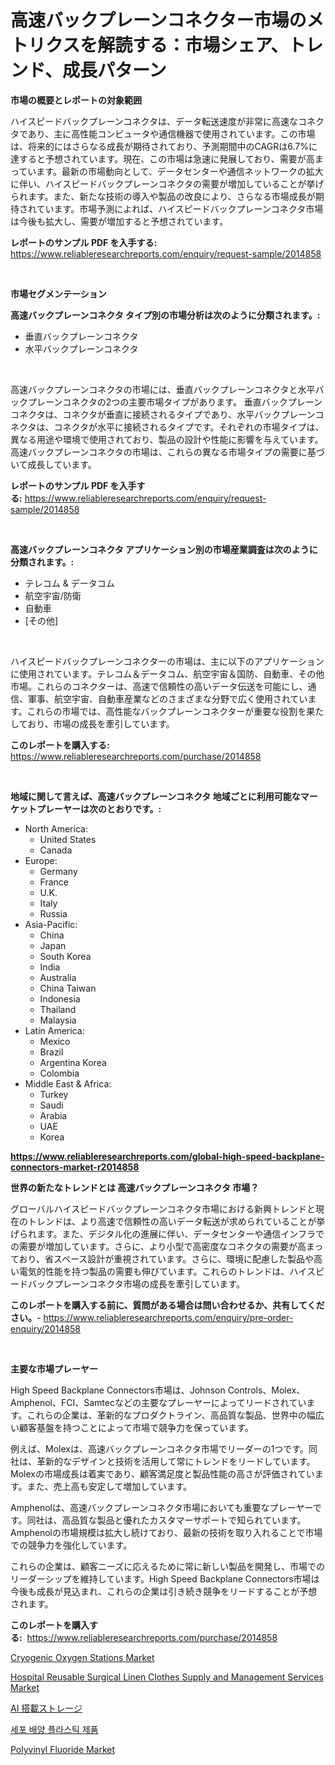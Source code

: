 <p><h1>高速バックプレーンコネクター市場のメトリクスを解読する：市場シェア、トレンド、成長パターン</h1></p><p><strong>市場の概要とレポートの対象範囲</strong></p>
<p><p>ハイスピードバックプレーンコネクタは、データ転送速度が非常に高速なコネクタであり、主に高性能コンピュータや通信機器で使用されています。この市場は、将来的にはさらなる成長が期待されており、予測期間中のCAGRは6.7%に達すると予想されています。現在、この市場は急速に発展しており、需要が高まっています。最新の市場動向として、データセンターや通信ネットワークの拡大に伴い、ハイスピードバックプレーンコネクタの需要が増加していることが挙げられます。また、新たな技術の導入や製品の改良により、さらなる市場成長が期待されています。市場予測によれば、ハイスピードバックプレーンコネクタ市場は今後も拡大し、需要が増加すると予想されています。</p></p>
<p><strong>レポートのサンプル PDF を入手する:</strong> <a href="https://www.reliableresearchreports.com/enquiry/request-sample/2014858">https://www.reliableresearchreports.com/enquiry/request-sample/2014858</a></p>
<p>&nbsp;</p>
<p><strong>市場セグメンテーション</strong></p>
<p><strong>高速バックプレーンコネクタ タイプ別の市場分析は次のように分類されます。:</strong></p>
<p><ul><li>垂直バックプレーンコネクタ</li><li>水平バックプレーンコネクタ</li></ul></p>
<p>&nbsp;</p>
<p><p>高速バックプレーンコネクタの市場には、垂直バックプレーンコネクタと水平バックプレーンコネクタの2つの主要市場タイプがあります。 垂直バックプレーンコネクタは、コネクタが垂直に接続されるタイプであり、水平バックプレーンコネクタは、コネクタが水平に接続されるタイプです。それぞれの市場タイプは、異なる用途や環境で使用されており、製品の設計や性能に影響を与えています。 高速バックプレーンコネクタの市場は、これらの異なる市場タイプの需要に基づいて成長しています。</p></p>
<p><strong>レポートのサンプル PDF を入手する:</strong>&nbsp;<a href="https://www.reliableresearchreports.com/enquiry/request-sample/2014858">https://www.reliableresearchreports.com/enquiry/request-sample/2014858</a></p>
<p>&nbsp;</p>
<p><strong> 高速バックプレーンコネクタ アプリケーション別の市場産業調査は次のように分類されます。:</strong></p>
<p><ul><li>テレコム & データコム</li><li>航空宇宙/防衛</li><li>自動車</li><li>[その他]</li></ul></p>
<p>&nbsp;</p>
<p><p>ハイスピードバックプレーンコネクターの市場は、主に以下のアプリケーションに使用されています。テレコム＆データコム、航空宇宙＆国防、自動車、その他市場。これらのコネクターは、高速で信頼性の高いデータ伝送を可能にし、通信、軍事、航空宇宙、自動車産業などのさまざまな分野で広く使用されています。これらの市場では、高性能なバックプレーンコネクターが重要な役割を果たしており、市場の成長を牽引しています。</p></p>
<p><strong>このレポートを購入する:</strong>&nbsp; <a href="https://www.reliableresearchreports.com/purchase/2014858">https://www.reliableresearchreports.com/purchase/2014858</a></p>
<p>&nbsp;</p>
<p><strong>地域に関して言えば、高速バックプレーンコネクタ 地域ごとに利用可能なマーケットプレーヤーは次のとおりです。:</strong></p>
<p><ul>
    <li>
        North America:
        <ul>
            <li>United States</li>
            <li>Canada</li>
        </ul>
    </li>
    <li>
        Europe:
        <ul>
            <li>Germany</li>
            <li>France</li>
            <li>U.K.</li>
            <li>Italy</li>
            <li>Russia</li>
        </ul>
    </li>
    <li>
        Asia-Pacific:
        <ul>
            <li>China</li>
            <li>Japan</li>
            <li>South Korea</li>
            <li>India</li>
            <li>Australia</li>
            <li>China Taiwan</li>
            <li>Indonesia</li>
            <li>Thailand</li>
            <li>Malaysia</li>
        </ul>
    </li>
    <li>
        Latin America:
        <ul>
            <li>Mexico</li>
            <li>Brazil</li>
            <li>Argentina Korea</li>
            <li>Colombia</li>
        </ul>
    </li>
    <li>
        Middle East & Africa:
        <ul>
            <li>Turkey</li>
            <li>Saudi</li>
            <li>Arabia</li>
            <li>UAE</li>
            <li>Korea</li>
        </ul>
    </li>
    </ul></p>
<p><strong><a href="https://www.reliableresearchreports.com/global-high-speed-backplane-connectors-market-r2014858">https://www.reliableresearchreports.com/global-high-speed-backplane-connectors-market-r2014858</a></strong>&nbsp;</p>
<p><strong>世界の新たなトレンドとは 高速バックプレーンコネクタ 市場？</strong></p>
<p><p>グローバルハイスピードバックプレーンコネクタ市場における新興トレンドと現在のトレンドは、より高速で信頼性の高いデータ転送が求められていることが挙げられます。また、デジタル化の進展に伴い、データセンターや通信インフラでの需要が増加しています。さらに、より小型で高密度なコネクタの需要が高まっており、省スペース設計が重視されています。さらに、環境に配慮した製品や高い電気的性能を持つ製品の需要も伸びています。これらのトレンドは、ハイスピードバックプレーンコネクタ市場の成長を牽引しています。</p></p>
<p><strong>このレポートを購入する前に、質問がある場合は問い合わせるか、共有してください。</strong>- <a href="https://www.reliableresearchreports.com/enquiry/pre-order-enquiry/2014858">https://www.reliableresearchreports.com/enquiry/pre-order-enquiry/2014858</a></p>
<p>&nbsp;</p>
<p><strong>主要な市場プレーヤー</strong></p>
<p><p>High Speed Backplane Connectors市場は、Johnson Controls、Molex、Amphenol、FCI、Samtecなどの主要なプレーヤーによってリードされています。これらの企業は、革新的なプロダクトライン、高品質な製品、世界中の幅広い顧客基盤を持つことによって市場で競争力を保っています。</p><p>例えば、Molexは、高速バックプレーンコネクタ市場でリーダーの1つです。同社は、革新的なデザインと技術を活用して常にトレンドをリードしています。Molexの市場成長は着実であり、顧客満足度と製品性能の高さが評価されています。また、売上高も安定して増加しています。</p><p>Amphenolは、高速バックプレーンコネクタ市場においても重要なプレーヤーです。同社は、高品質な製品と優れたカスタマーサポートで知られています。Amphenolの市場規模は拡大し続けており、最新の技術を取り入れることで市場での競争力を強化しています。</p><p>これらの企業は、顧客ニーズに応えるために常に新しい製品を開発し、市場でのリーダーシップを維持しています。High Speed Backplane Connectors市場は今後も成長が見込まれ、これらの企業は引き続き競争をリードすることが予想されます。</p></p>
<p><strong>このレポートを購入する:</strong>&nbsp;&nbsp;<a href="https://www.reliableresearchreports.com/purchase/2014858">https://www.reliableresearchreports.com/purchase/2014858</a></p>
<p><p><a href="https://github.com/sofayahoo2023/Market-Research-Report-List-4/blob/main/cryogenic-oxygen-stations-market.md">Cryogenic Oxygen Stations Market</a></p><p><a href="https://github.com/joannesouthgate/Market-Research-Report-List-3/blob/main/hospital-reusable-surgical-linen-clothes-supply-and-management-services-market.md">Hospital Reusable Surgical Linen Clothes Supply and Management Services Market</a></p><p><a href="https://github.com/schmahlson/Market-Research-Report-List-1/blob/main/701926355764.md">AI 搭載ストレージ</a></p><p><a href="https://medium.com/@carmellalang1/%EC%84%B8%ED%8F%AC-%EB%B0%B0%EC%96%91-%ED%94%8C%EB%9D%BC%EC%8A%A4%ED%8B%B1-%EC%A0%9C%ED%92%88-%EC%8B%9C%EC%9E%A5-%EB%8F%99%ED%96%A5-%EB%B0%8F-%EC%8B%9C%EC%9E%A5-%EB%B6%84%EC%84%9D%EC%9D%80-2024%EB%85%84%EB%B6%80%ED%84%B0-2031%EB%85%84%EA%B9%8C%EC%A7%80%EB%A5%BC-%EC%98%88%EC%B8%A1%ED%96%88%EC%8A%B5%EB%8B%88%EB%8B%A4-0f7d630da3f5">세포 배양 플라스틱 제품</a></p><p><a href="https://www.linkedin.com/pulse/global-polyvinyl-fluoride-market-size-trends-insights-8xe4f">Polyvinyl Fluoride Market</a></p></p>